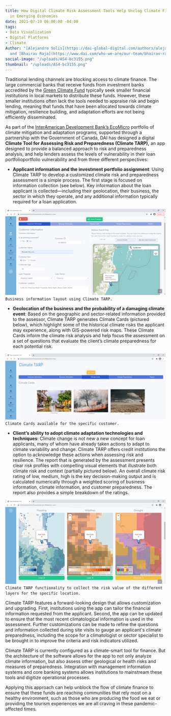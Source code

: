 ```yaml
---
title: How Digital Climate Risk Assessment Tools Help Unclog Climate Finance Flows
  in Emerging Economies
date: 2021-07-19 06:00:00 -04:00
tags:
- Data Visualization
- Digital Platforms
- Climate
Author: "[Alejandro Solis](https://dai-global-digital.com/authors/alejandro-solis/)
  and [Bhairav Raja](https://www.dai.com/who-we-are/our-team/bhairav-raja)"
social-image: "/uploads/AS4-bc3155.png"
thumbnail: "/uploads/AS4-bc3155.png"
---
```


Traditional lending channels are blocking access to climate finance. The large commercial banks that receive funds from investment banks accredited by the [Green Climate Fund](https://www.greenclimate.fund/) typically seek smaller financial institutions in local markets to distribute these funds. However, these smaller institutions often lack the tools needed to appraise risk and begin lending, meaning that funds that have been allocated towards climate mitigation, resilience building, and adaptation efforts are not being efficiently disseminated.

<!--more-->

As part of the [InterAmerican Development Bank’s EcoMicro](https://www.dai.com/our-work/projects/belize-idb-ecomicro-project) portfolio of climate mitigation and adaptation programs, supported through a partnership with the Government of Canada, DAI has designed a digital **Climate Tool for Assessing Risk and Preparedness (Climate TARP),** an app designed to provide a balanced approach to risk and preparedness analysis, and help lenders assess the levels of vulnerability in their loan portfolioportfolio vulnerability and from three different perspectives:

* **Applicant information and the investment portfolio assignment**: Using Climate TARP to develop a customized climate risk and preparedness assessment is a simple process. The first stage is focused on information collection (see below). Key information about the loan applicant is collected—including their geolocation, their business, the sector in which they operate, and any additional information typically required for a loan application.

![AS2.png](/uploads/AS2.png)`Business information layout using Climate TARP.`

* **Geolocation of the business and the probability of a damaging climate event**: Based on the geographic and sector-related information provided to the assessor, Climate TARP generates Climate Cards (pictured below), which highlight some of the historical climate risks the applicant may experience, along with GIS-powered risk maps. These Climate Cards inform the climate risk analysis and help focus the assessment on a set of questions that evaluate the client’s climate preparedness for each potential risk.

![AS3.png](/uploads/AS3.png)`Climate Cards available for the specific customer.`

* **Client’s ability to adopt climate adaptation technologies and techniques**: Climate change is not new a new concept for loan applicants, many of whom have already taken actions to adapt to climate variability and change. Climate TARP offers credit institutions the option to acknowledge these actions when assessing risk and resilience. The report that is generated by the assessment presents clear risk profiles with compelling visual elements that illustrate both climate risk and context (partially pictured below). An overall climate risk rating of low, medium, high is the key decision-making output and is calculated numerically through a weighted scoring of business information, climate information, and customer preparedness. The report also provides a simple breakdown of the ratings.

![AS4.png](/uploads/AS4.png)`Climate TARP functionality to collect the risk value of the different layers for the specific location.`

Climate TARP features a forward-looking design that allows customization and upgrading. First, institutions using the app can tailor the financial information requested from the applicant. Second, the app can be updated to ensure that the most recent climatological information is used in the assessment. Further customizations can be made to refine the questions and information collected during site visits to gauge an applicant's climate preparedness, including the scope for a climatologist or sector specialist to be brought in to improve the criteria and risk indicators utilized. 

Climate TARP is currently configured as a climate-smart tool for finance. But the architecture of the software allows for the app to not only analyze climate information, but also assess other geological or health risks and measures of preparedness. Integration with management information systems and core banking systems allows institutions to mainstream these tools and digitize operational processes.

Applying this approach can help unblock the flow of climate finance to ensure that these funds are reaching communities that rely most on a healthy environment, such as those who are producing the food we eat or providing the tourism experiences we are all craving in these pandemic-affected times.
